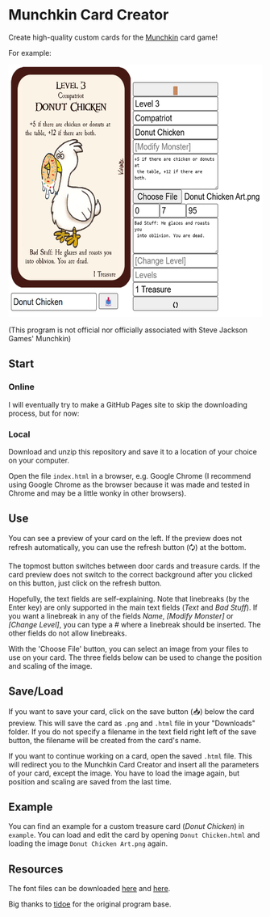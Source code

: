 # Munchkin Card Creator

Create high-quality custom cards for the [Munchkin](https://munchkin.game/) card game!

For example:

<img src="https://github.com/NeonCranberries/Munchkin-Card-Creator/blob/main/preview.png" height="500"/>

(This program is not official nor officially associated with Steve Jackson Games' Munchkin)

## Start

### Online

I will eventually try to make a GitHub Pages site to skip the downloading process, but for now:

### Local

Download and unzip this repository and save it to a location of your choice on your computer.

Open the file `index.html` in a browser, e.g. Google Chrome (I recommend using Google Chrome as the browser because it was made and tested in Chrome and may be a little wonky in other browsers).

## Use

You can see a preview of your card on the left. If the preview does not refresh automatically, you can use the refresh button (🗘) at the bottom.

The topmost button switches between door cards and treasure cards. If the card preview does not switch to the correct background after you clicked on this button, just click on the refresh button.

Hopefully, the text fields are self-explaining. Note that linebreaks (by the Enter key) are only supported in the main text fields (*Text* and *Bad Stuff*). If you want a linebreak in any of the fields *Name*, *[Modify Monster]* or *[Change Level]*, you can type a *#* where a linebreak should be inserted. The other fields do not allow linebreaks.

With the 'Choose File' button, you can select an image from your files to use on your card. The three fields below can be used to change the position and scaling of the image.

## Save/Load

If you want to save your card, click on the save button (📥) below the card preview. This will save the card as `.png` and `.html` file in your "Downloads" folder. If you do not specify a filename in the text field right left of the save button, the filename will be created from the card's name.

If you want to continue working on a card, open the saved `.html` file. This will redirect you to the Munchkin Card Creator and insert all the parameters of your card, except the image. You have to load the image again, but position and scaling are saved from the last time.

## Example

You can find an example for a custom treasure card (*Donut Chicken*) in `example`. You can load and edit the card by opening `Donut Chicken.html` and loading the image `Donut Chicken Art.png` again.

## Resources

The font files can be downloaded [here](https://ufonts.com/fonts/quasimodo.html) and [here](https://www.wfonts.com/font/caslon-antique).

Big thanks to [tidoe](https://github.com/tidoe) for the original program base.
